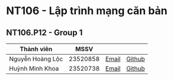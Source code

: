 # NT106 - Lập trình mạng căn bản
## NT106.P12 - Group 1

| Thành viên           | MSSV      |                                        |                           |
|----------------------|-----------|----------------------------------------|---------------------------|
| Nguyễn Hoàng Lộc     | 23520858  | [Email](mailto:23520858@gm.uit.edu.vn) |[Github](github.com/locnh8)|
| Huỳnh Minh Khoa      | 23520738  | [Email](mailto:23520738@gm.uit.edu.vn) |[Github](github.com/locnh8)|


<!--
**nt106-group1/nt106-group1** is a ✨ _special_ ✨ repository because its `README.md` (this file) appears on your GitHub profile.

Here are some ideas to get you started:

- 🔭 I’m currently working on ...
- 🌱 I’m currently learning ...
- 👯 I’m looking to collaborate on ...
- 🤔 I’m looking for help with ...
- 💬 Ask me about ...
- 📫 How to reach me: ...
- 😄 Pronouns: ...
- ⚡ Fun fact: ...
-->
